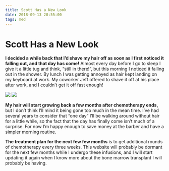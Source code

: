 ```yaml
---
title: Scott Has a New Look
date: 2018-09-13 20:55:00
tags: med
---
```


# Scott Has a New Look

**I decided a while back that I’d shave my hair off as soon as I first noticed it falling out, and that day has come!** Almost every day before I go to sleep I give it a little tug and think, “still in there!”, but this morning I noticed it falling out in the shower. By lunch I was getting annoyed as hair kept landing on my keyboard at work. My coworker Jeff offered to shave it off at his place after work, and I couldn’t get it off fast enough!

<div class="center border small">

![](DSC_0006_lzn.jpg)
![](DSC_0115_lzn3.jpg)

</div>

**My hair will start growing back a few months after chemotherapy ends,** but I don’t think I’ll mind it being gone too much in the mean time. I’ve had several years to consider that “one day” I’ll be walking around without hair for a little while, so the fact that the day has finally come isn’t much of a surprise. For now I’m happy enough to save money at the barber and have a simpler morning routine.

**The treatment plan for the next few few months** is to get additional rounds of chemotherapy every three weeks. This website will probably be dormant for the next few months while I undergo these infusions, and I will start updating it again when I know more about the bone marrow transplant I will probably be having.